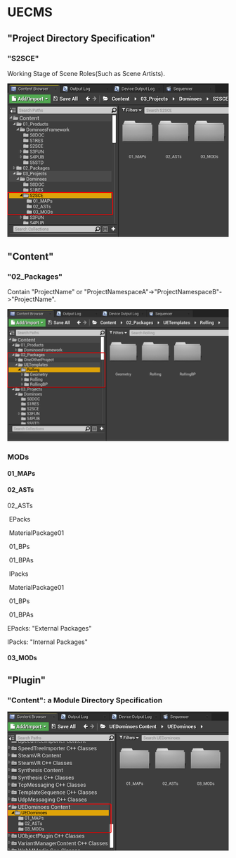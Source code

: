 # UECMS

## "Project Directory Specification"

### "S2SCE"

Working Stage of Scene Roles(Such as Scene Artists).

![003_ProjectDS_S2SCE_01.png](Overview(UECMS).res\01_Media\01_Images\003_ProjectDS_S2SCE_01.png)


## "Content"

### "02_Packages"

Contain "ProjectName" or "ProjectNamespaceA"->"ProjectNamespaceB"->"ProjectName".

![001_02_Packages_ProjectNamespace_01.png](Overview(UECMS).res\01_Media\01_Images\001_02_Packages_ProjectNamespace_01.png)



### MODs

#### 01_MAPs

#### 02_ASTs

02_ASTs

​		EPacks

​				MaterialPackage01

​						01_BPs

​								01_BPAs

​		IPacks

​				MaterialPackage01

​						01_BPs

​								01_BPAs



EPacks: "External Packages"

IPacks: "Internal Packages"

#### 03_MODs





## "Plugin"

### "Content": a Module Directory Specification

![002_Module_Plugin_Content_01.png](Overview(UECMS).res\01_Media\01_Images\002_Module_Plugin_Content_01.png)